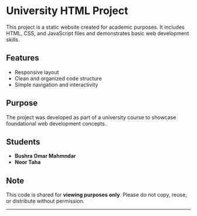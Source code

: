 # University HTML Project

This project is a static website created for academic purposes. It includes HTML, CSS, and JavaScript files and demonstrates basic web development skills.

## Features

- Responsive layout
- Clean and organized code structure
- Simple navigation and interactivity

## Purpose

The project was developed as part of a university course to showcase foundational web development concepts.

## Students

- **Bushra Omar Mahmndar**
- **Noor Taha**

## Note

This code is shared for **viewing purposes only**. Please do not copy, reuse, or distribute without permission.

---
